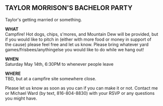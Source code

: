 ## TAYLOR MORRISON'S BACHELOR PARTY
Taylor's getting married or something.

**WHAT**  
Campfire! Hot dogs, chips, s'mores, and Mountain Dew will be provided, but if you would like to pitch in (either with more food or money in support of the cause) please feel free and let us know. Please bring whatever yard games/frisbees/anythingelse you would like to do while we hang out!

**WHEN**  
Saturday May 14th, 6:30PM to whenever people leave

**WHERE**  
TBD, but at a campfire site somewhere close.

Please let us know as soon as you can if you can make it or not. Contact me or Michael Ward (by text, 816-804-8830) with your RSVP or any questions you might have.
